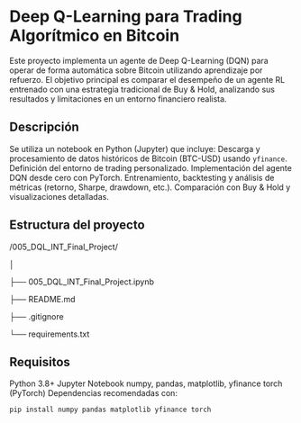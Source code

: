 # Deep Q-Learning para Trading Algorítmico en Bitcoin
Este proyecto implementa un agente de Deep Q-Learning (DQN) para operar de forma automática sobre Bitcoin utilizando aprendizaje por refuerzo. El objetivo principal es comparar el desempeño de un agente RL entrenado con una estrategia tradicional de Buy & Hold, analizando sus resultados y limitaciones en un entorno financiero realista.
## Descripción

Se utiliza un notebook en Python (Jupyter) que incluye:
Descarga y procesamiento de datos históricos de Bitcoin (BTC-USD) usando `yfinance`.
Definición del entorno de trading personalizado.
Implementación del agente DQN desde cero con PyTorch.
Entrenamiento, backtesting y análisis de métricas (retorno, Sharpe, drawdown, etc.).
Comparación con Buy & Hold y visualizaciones detalladas.

## Estructura del proyecto

/005_DQL_INT_Final_Project/

│

├── 005_DQL_INT_Final_Project.ipynb  

├── README.md

├── .gitignore

└── requirements.txt         

## Requisitos

Python 3.8+
Jupyter Notebook
numpy, pandas, matplotlib, yfinance
torch (PyTorch)
Dependencias recomendadas con:
```bash
pip install numpy pandas matplotlib yfinance torch
